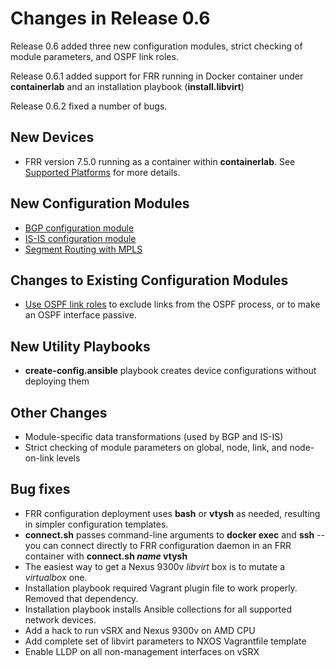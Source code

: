# Changes in Release 0.6

Release 0.6 added three new configuration modules, strict checking of module parameters, and OSPF link roles.

Release 0.6.1 added support for FRR running in Docker container under **containerlab** and an installation playbook (**install.libvirt**)

Release 0.6.2 fixed a number of bugs.

## New Devices

* FRR version 7.5.0 running as a container within **containerlab**. See [Supported Platforms](../platforms.md) for more details.

## New Configuration Modules

* [BGP configuration module](../module/bgp.md)
* [IS-IS configuration module](../module/isis.md)
* [Segment Routing with MPLS](../module/sr-mpls.md)

## Changes to Existing Configuration Modules

* [Use OSPF link roles](../module/ospf.html#using-link-roles) to exclude links from the OSPF process, or to make an OSPF interface passive.

## New Utility Playbooks

* **create-config.ansible** playbook creates device configurations without deploying them

## Other Changes

* Module-specific data transformations (used by BGP and IS-IS)
* Strict checking of module parameters on global, node, link, and node-on-link levels

## Bug fixes

* FRR configuration deployment uses **bash** or **vtysh** as needed, resulting in simpler configuration templates.
* **connect.sh** passes command-line arguments to **docker exec** and **ssh** -- you can connect directly to FRR configuration daemon in an FRR container with **connect.sh _name_ vtysh**
* The easiest way to get a Nexus 9300v *libvirt* box is to mutate a *virtualbox* one.
* Installation playbook required Vagrant plugin file to work properly. Removed that dependency.
* Installation playbook installs Ansible collections for all supported network devices.
* Add a hack to run vSRX and Nexus 9300v on AMD CPU
* Add complete set of libvirt parameters to NXOS Vagrantfile template
* Enable LLDP on all non-management interfaces on vSRX
